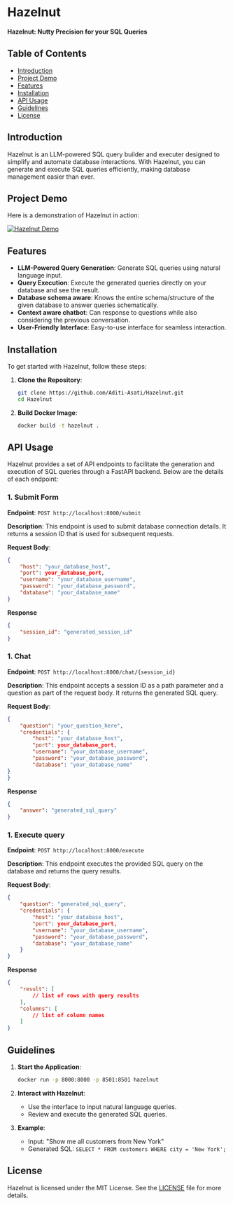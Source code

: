 # Hazelnut

**Hazelnut: Nutty Precision for your SQL Queries**

<!-- [![Build Status](https://img.shields.io/badge/build-passing-brightgreen)](https://github.com/yourusername/hazelnut/actions)
[![License: MIT](https://img.shields.io/badge/License-MIT-blue.svg)](https://opensource.org/licenses/MIT) -->

## Table of Contents

- [Introduction](#introduction)
- [Project Demo](#project-demo)
- [Features](#features)
- [Installation](#installation)
- [API Usage](#api-usage)
- [Guidelines](#guidelines)
- [License](#license)


## Introduction

Hazelnut is an LLM-powered SQL query builder and executer designed to simplify and automate database interactions. With Hazelnut, you can generate and execute SQL queries efficiently, making database management easier than ever.

## Project Demo
Here is a demonstration of Hazelnut in action:

[![Hazelnut Demo](https://img.youtube.com/vi/5KhLWRgA0XA/0.jpg)](https://www.youtube.com/watch?v=5KhLWRgA0XA)

## Features

- **LLM-Powered Query Generation**: Generate SQL queries using natural language input.
- **Query Execution**: Execute the generated queries directly on your database and see the result.
- **Database schema aware**: Knows the entire schema/structure of the given database to answer queries schematically.
- **Context aware chatbot**: Can response to questions while also considering the previous conversation.
- **User-Friendly Interface**: Easy-to-use interface for seamless interaction.

## Installation

To get started with Hazelnut, follow these steps:

1. **Clone the Repository**:
    ```bash
    git clone https://github.com/Aditi-Asati/Hazelnut.git
    cd Hazelnut
    ```

2. **Build Docker Image**:
    ```bash
    docker build -t hazelnut . 
    ```

<!-- 3. **Set Up Environment Variables**:
    Create a `.env` file in the root directory and add your database credentials.
    ```plaintext
    DB_HOST=your_database_host
    DB_USER=your_database_user
    DB_PASS=your_database_password
    DB_NAME=your_database_name
    ``` -->

## API Usage

Hazelnut provides a set of API endpoints to facilitate the generation and execution of SQL queries through a FastAPI backend. Below are the details of each endpoint:

### 1. Submit Form

**Endpoint**: `POST http://localhost:8000/submit`

**Description**: This endpoint is used to submit database connection details. It returns a session ID that is used for subsequent requests.

**Request Body**:
```json
{
    "host": "your_database_host",
    "port": your_database_port,
    "username": "your_database_username",
    "password": "your_database_password",
    "database": "your_database_name"
}
```

**Response**
```json
{
    "session_id": "generated_session_id"
}
```
### 1.  Chat

**Endpoint**: `POST http://localhost:8000/chat/{session_id}`

**Description**: This endpoint accepts a session ID as a path parameter and a question as part of the request body. It returns the generated SQL query.

**Request Body**:
```json
{
    "question": "your_question_here",
    "credentials": {
        "host": "your_database_host",
        "port": your_database_port,
        "username": "your_database_username",
        "password": "your_database_password",
        "database": "your_database_name"
}
}
```

**Response**
```json
{
    "answer": "generated_sql_query"
}
```

### 1. Execute query

**Endpoint**: `POST http://localhost:8000/execute`

**Description**: This endpoint executes the provided SQL query on the database and returns the query results.

**Request Body**:
```json
{
    "question": "generated_sql_query",
    "credentials": {
        "host": "your_database_host",
        "port": your_database_port,
        "username": "your_database_username",
        "password": "your_database_password",
        "database": "your_database_name"
    }
}
```

**Response**
```json
{
    "result": [
        // list of rows with query results
    ],
    "columns": [
        // list of column names
    ]
}
```

## Guidelines
1. **Start the Application**:
    ```bash
    docker run -p 8000:8000 -p 8501:8501 hazelnut
    ```

2. **Interact with Hazelnut**:
    - Use the interface to input natural language queries.
    - Review and execute the generated SQL queries.

3. **Example**:
    - Input: "Show me all customers from New York"
    - Generated SQL: `SELECT * FROM customers WHERE city = 'New York';`


## License

Hazelnut is licensed under the MIT License. See the [LICENSE](LICENSE.txt) file for more details.


<!-- 
### running the api

execute

```
python -m src.api.api
```

from project root -->